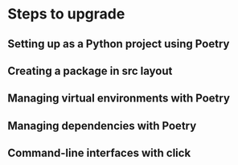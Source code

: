 
# Steps to upgrade

## Setting up as a Python project using Poetry

## Creating a package in src layout

## Managing virtual environments with Poetry

## Managing dependencies with Poetry

## Command-line interfaces with click

